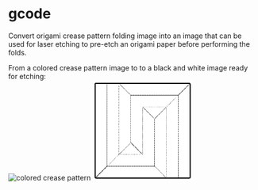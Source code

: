# gcode
Convert origami crease pattern folding image into an image that can be used for laser etching to pre-etch an origami paper before performing the folds.

From a colored crease pattern image to to a black and white image ready for etching:
<br>
<img src="https://live.staticflickr.com/65535/48881544006_088bf6b0c7_z.jpg" alt="colored crease pattern" width="40%" height="40%" title="colored crease pattern">
<img src="images/out.png" alt="etching pattern" width="40%" height="40%" title="etching pattern">

